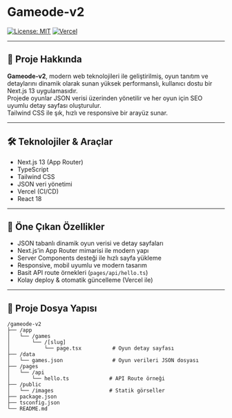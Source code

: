 # Gameode-v2

[![License: MIT](https://img.shields.io/badge/License-MIT-blue.svg)](LICENSE)
[![Vercel](https://vercelbadge.vercel.app/api/mehmetozek01/gameode-v2)](https://vercel.com/mehmetozek01/gameode-v2)

---

## 🚀 Proje Hakkında

**Gameode-v2**, modern web teknolojileri ile geliştirilmiş, oyun tanıtım ve detaylarını dinamik olarak sunan yüksek performanslı, kullanıcı dostu bir Next.js 13 uygulamasıdır.  
Projede oyunlar JSON verisi üzerinden yönetilir ve her oyun için SEO uyumlu detay sayfası oluşturulur.  
Tailwind CSS ile şık, hızlı ve responsive bir arayüz sunar.

---

## 🛠️ Teknolojiler & Araçlar

- Next.js 13 (App Router)  
- TypeScript  
- Tailwind CSS  
- JSON veri yönetimi  
- Vercel (CI/CD)  
- React 18  

---

## 🌟 Öne Çıkan Özellikler

- JSON tabanlı dinamik oyun verisi ve detay sayfaları  
- Next.js’in App Router mimarisi ile modern yapı  
- Server Components desteği ile hızlı sayfa yükleme  
- Responsive, mobil uyumlu ve modern tasarım  
- Basit API route örnekleri (`pages/api/hello.ts`)  
- Kolay deploy & otomatik güncelleme (Vercel ile)  

---

## 📂 Proje Dosya Yapısı

```plaintext
/gameode-v2
├── /app
│   └── /games
│       └── /[slug]
│           └── page.tsx          # Oyun detay sayfası
├── /data
│   └── games.json                # Oyun verileri JSON dosyası
├── /pages
│   └── /api
│       └── hello.ts             # API Route örneği
├── /public
│   └── /images                  # Statik görseller
├── package.json
├── tsconfig.json
└── README.md
